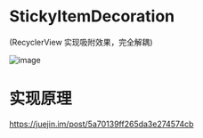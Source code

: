 # StickyItemDecoration 
(RecyclerView 实现吸附效果，完全解耦)

![image](https://github.com/chenpengfei88/StickyItemDecoration/blob/master/app/src/main/res/drawable/xg.gif)


# 实现原理
https://juejin.im/post/5a70139ff265da3e274574cb
